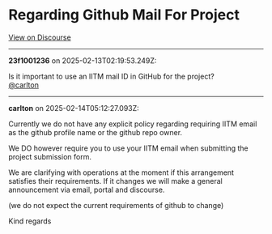 # Regarding Github Mail For Project

[View on Discourse](https://discourse.onlinedegree.iitm.ac.in/t/regarding-github-mail-for-project/166891)

---
**23f1001236** on 2025-02-13T02:19:53.249Z:

Is it important to use an IITM mail ID in GitHub for the project?  
[@carlton](/u/carlton)



---
**carlton** on 2025-02-14T05:12:27.093Z:

Currently we do not have any explicit policy regarding requiring IITM email as
the github profile name or the github repo owner.

We DO however require you to use your IITM email when submitting the project
submission form.

We are clarifying with operations at the moment if this arrangement satisfies
their requirements. If it changes we will make a general announcement via
email, portal and discourse.

(we do not expect the current requirements of github to change)

Kind regards



